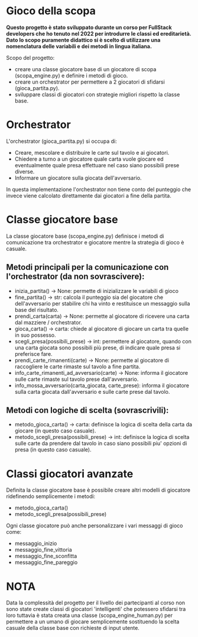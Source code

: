 # Gioco della scopa

**Questo progetto è stato sviluppato durante un corso per FullStack developers che ho tenuto nel 2022 per introdurre le classi ed ereditarietà. Dato lo scopo puramente didattico si è scelto di utilizzare una nomenclatura delle variabili e dei metodi in lingua italiana.**


Scopo del progetto:
 
 - creare una classe giocatore base di un giocatore di scopa (scopa_engine.py) e definire i metodi di gioco.
 - creare un orchestrator per permettere a 2 giocatori di sfidarsi (gioca_partita.py).
 - sviluppare classi di giocatori con strategie migliori rispetto la classe base.


# Orchestrator

L'orchestrator (gioca_partita.py) si occupa di:

- Creare, mescolare e distribuire le carte sul tavolo e ai giocatori.
- Chiedere a turno a un giocatore quale carta vuole giocare ed eventualmente quale presa effettuare nel caso siano possibili prese diverse.
- Informare un giocatore sulla giocata dell'avversario.

In questa implementazione l'orchestrator non tiene conto del punteggio che invece viene calcolato direttamente dai giocatori a fine della partita.

# Classe giocatore base

La classe giocatore base (scopa_engine.py) definisce i metodi di comunicazione tra orchestrator e giocatore mentre la strategia di gioco è casuale.

## Metodi principali per la comunicazione con l'orchestrator (da non sovrascivere):

- inizia_partita() -> None: permette di inizializzare le variabili di gioco
- fine_partita() -> str: calcola il punteggio sia del giocatore che dell'avversario per stabilire chi ha vinto e restituisce un messaggio sulla base del risultato.
- prendi_carta(carta) -> None: permette al giocatore di ricevere una carta dal mazziere / orchestrator.
- gioca_carta() -> carta: chiede al giocatore di giocare un carta tra quelle in suo possesso.
- scegli_presa(possibili_prese) -> int: permettere al giocatore, quando con una carta giocata sono possibili più prese, di indicare quale presa si preferisce fare.
- prendi_carte_rimanenti(carte) -> None: permette al giocatore di raccogliere le carte rimaste sul tavolo a fine partita.
- info_carte_rimanenti_ad_avversario(carte) -> None: informa il giocatore sulle carte rimaste sul tavolo prese dall'avversario.
- info_mossa_avversario(carta_giocata, carte_prese): informa il giocatore sulla carta giocata dall'avversario e sulle carte prese dal tavolo.

## Metodi con logiche di scelta (sovrascrivili):

- metodo_gioca_carta() -> carta: definisce la logica di scelta della carta da giocare (in questo caso casuale).
- metodo_scegli_presa(possibili_prese) -> int: definisce la logica di scelta sulle carte da prendere dal tavolo in caso siano possibili piu' opzioni di presa (in questo caso casuale).



# Classi giocatori avanzate

Definita la classe giocatore base è possibile creare altri modelli di giocatore ridefinendo semplicemente i metodi:

- metodo_gioca_carta()
- metodo_scegli_presa(possibili_prese)

Ogni classe giocatore può anche personalizzare i vari messaggi di gioco come:

- messaggio_inizio
- messaggio_fine_vittoria
- messaggio_fine_sconfitta
- messaggio_fine_pareggio


# NOTA

Data la complessità del progetto per il livello dei partecipanti al corso
non sono state create classi di giocatori 'intelligenti' che potessero sfidarsi tra loro
tuttavia è stata creata una classe (scopa_engine_human.py) per permettere a un umano di giocare 
 semplicemente sostituendo la scelta casuale della classe base con richieste di input utente.


